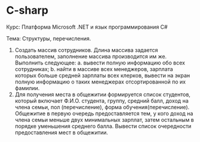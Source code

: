# C-sharp
Курс: Платформа Microsoft .NET и язык программирования C#

Тема: Структуры, перечисления.

1.	Создать массив сотрудников. Длина массива задается пользователем, заполнение массива производится им же. Выполнить следующее:
    a.	вывести полную информацию обо всех сотрудниках;
    b.	найти в массиве всех менеджеров, зарплата которых больше средней зарплаты всех клерков, вывести на экран полную информацию о таких менеджерах отсортированной по их фамилии.
2.	Для получения места в общежитии формируется список студентов, который включает Ф.И.О. студента, группу, средний балл, доход на члена семьи, пол (перечисление), форма обучения(перечисление). Общежитие в первую очередь предоставляется тем, у кого доход на члена семьи меньше двух минимальных зарплат, затем остальным в порядке уменьшения среднего балла. Вывести список очередности предоставления мест в общежитии.
